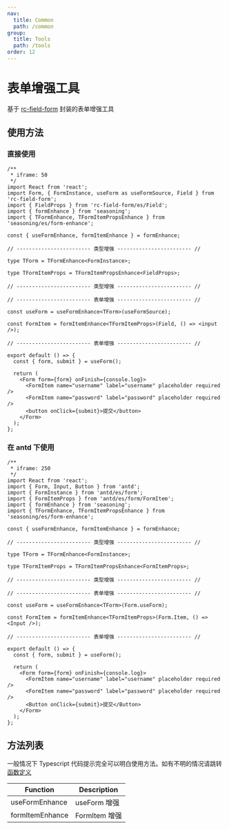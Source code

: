 ```yaml
---
nav:
  title: Common
  path: /common
group:
  title: Tools
  path: /tools
order: 12
---
```


# 表单增强工具

基于 [rc-field-form](https://github.com/react-component/field-form) 封装的表单增强工具

## 使用方法

### 直接使用

```tsx
/**
 * iframe: 50
 */
import React from 'react';
import Form, { FormInstance, useForm as useFormSource, Field } from 'rc-field-form';
import { FieldProps } from 'rc-field-form/es/Field';
import { formEnhance } from 'seasoning';
import { TFormEnhance, TFormItemPropsEnhance } from 'seasoning/es/form-enhance';

const { useFormEnhance, formItemEnhance } = formEnhance;

// ------------------------ 类型增强 ------------------------ //

type TForm = TFormEnhance<FormInstance>;

type TFormItemProps = TFormItemPropsEnhance<FieldProps>;

// ------------------------ 类型增强 ------------------------ //

// ------------------------ 表单增强 ------------------------ //

const useForm = useFormEnhance<TForm>(useFormSource);

const FormItem = formItemEnhance<TFormItemProps>(Field, () => <input />);

// ------------------------ 表单增强 ------------------------ //

export default () => {
  const { form, submit } = useForm();

  return (
    <Form form={form} onFinish={console.log}>
      <FormItem name="username" label="username" placeholder required />
      <FormItem name="password" label="password" placeholder required />
      <button onClick={submit}>提交</button>
    </Form>
  );
};
```

### 在 antd 下使用

```tsx
/**
 * iframe: 250
 */
import React from 'react';
import { Form, Input, Button } from 'antd';
import { FormInstance } from 'antd/es/form';
import { FormItemProps } from 'antd/es/form/FormItem';
import { formEnhance } from 'seasoning';
import { TFormEnhance, TFormItemPropsEnhance } from 'seasoning/es/form-enhance';

const { useFormEnhance, formItemEnhance } = formEnhance;

// ------------------------ 类型增强 ------------------------ //

type TForm = TFormEnhance<FormInstance>;

type TFormItemProps = TFormItemPropsEnhance<FormItemProps>;

// ------------------------ 类型增强 ------------------------ //

// ------------------------ 表单增强 ------------------------ //

const useForm = useFormEnhance<TForm>(Form.useForm);

const FormItem = formItemEnhance<TFormItemProps>(Form.Item, () => <Input />);

// ------------------------ 表单增强 ------------------------ //

export default () => {
  const { form, submit } = useForm();

  return (
    <Form form={form} onFinish={console.log}>
      <FormItem name="username" label="username" placeholder required />
      <FormItem name="password" label="password" placeholder required />
      <Button onClick={submit}>提交</Button>
    </Form>
  );
};
```

## 方法列表

一般情况下 Typescript 代码提示完全可以明白使用方法。如有不明的情况请跳转[函数定义](https://github.com/dyb881/seasoning/blob/master/src/form-enhance/index.ts)

| Function        | Description   |
| --------------- | ------------- |
| useFormEnhance  | useForm 增强  |
| formItemEnhance | FormItem 增强 |
